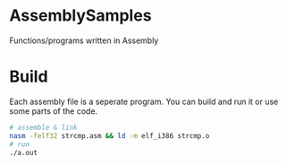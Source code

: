 # AssemblySamples
Functions/programs written in Assembly

# Build 

Each assembly file is a seperate program. You can build and run it or use some parts
of the code. 

```sh
# assemble & link
nasm -felf32 strcmp.asm && ld -m elf_i386 strcmp.o
# run
./a.out 
```

